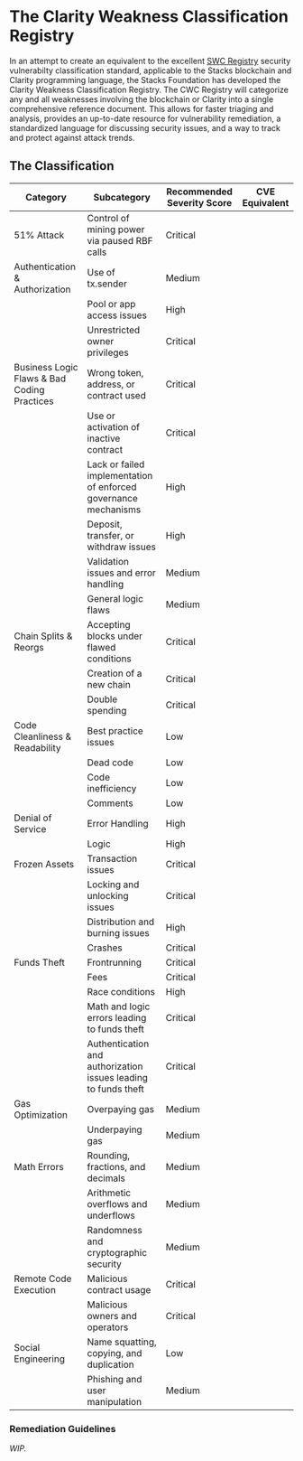 # The Clarity Weakness Classification Registry

In an attempt to create an equivalent to the excellent [SWC Registry](https://swcregistry.io) security vulnerabilty classification standard, applicable to the Stacks blockchain and Clarity programming language, the Stacks Foundation has developed the Clarity Weakness Classification Registry. The CWC Registry will categorize any and all weaknesses involving the blockchain or Clarity into a single comprehensive reference document. This allows for faster triaging and analysis, provides an up-to-date resource for vulnerability remediation, a standardized language for discussing security issues, and a way to track and protect against attack trends.

## The Classification

| Category | Subcategory | Recommended Severity Score | CVE Equivalent |
| --- | --- | --- | --- |
| 51% Attack | Control of mining power via paused RBF calls | Critical | |
| Authentication & Authorization | Use of tx.sender | Medium | |
| | Pool or app access issues | High | |
| | Unrestricted owner privileges  | Critical | |
| Business Logic Flaws & Bad Coding Practices | Wrong token, address, or contract used | Critical | |
| | Use or activation of inactive contract | Critical | |
| | Lack or failed implementation of enforced governance mechanisms | High | |
| | Deposit, transfer, or withdraw issues | High | |
| | Validation issues and error handling | Medium | |
| | General logic flaws | Medium | |
| Chain Splits & Reorgs | Accepting blocks under flawed conditions | Critical | |
| | Creation of a new chain | Critical | |
| | Double spending | Critical | |
| Code Cleanliness & Readability | Best practice issues | Low | |
| | Dead code | Low | |
| | Code inefficiency | Low | |
| | Comments | Low | |
| Denial of Service | Error Handling | High | |
| | Logic | High | |
| Frozen Assets | Transaction issues | Critical | |
| | Locking and unlocking issues | Critical | |
| | Distribution and burning issues | High | |
| | Crashes | Critical | |
| Funds Theft | Frontrunning | Critical | |
| | Fees | Critical | |
| | Race conditions | High | |
| | Math and logic errors leading to funds theft | Critical | |
| | Authentication and authorization issues leading to funds theft | Critical | |
| Gas Optimization | Overpaying gas | Medium | |
| | Underpaying gas | Medium | |
| Math Errors | Rounding, fractions, and decimals | Medium | |
| | Arithmetic overflows and underflows | Medium | |
| | Randomness and cryptographic security | Medium | |
| Remote Code Execution | Malicious contract usage | Critical | |
| | Malicious owners and operators | Critical | |
| Social Engineering | Name squatting, copying, and duplication | Low | |
| | Phishing and user manipulation | Medium | |


### Remediation Guidelines

*WIP.*
